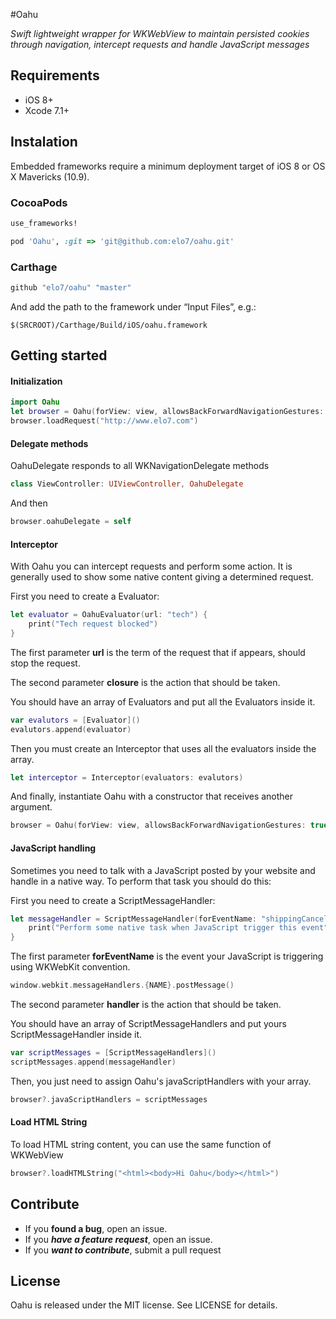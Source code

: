 #Oahu

*Swift lightweight wrapper for WKWebView to maintain persisted cookies through navigation, intercept requests and handle JavaScript messages*

## Requirements
- iOS 8+
- Xcode 7.1+

## Instalation
Embedded frameworks require a minimum deployment target of iOS 8 or OS X Mavericks (10.9).


### CocoaPods
```ruby
use_frameworks! 

pod 'Oahu', :git => 'git@github.com:elo7/oahu.git'
```

### Carthage
```ruby
github "elo7/oahu" "master"
```

And add the path to the framework under “Input Files”, e.g.:

```
$(SRCROOT)/Carthage/Build/iOS/oahu.framework
```

## Getting started
#### Initialization
```swift
import Oahu
let browser = Oahu(forView: view, allowsBackForwardNavigationGestures: true)
browser.loadRequest("http://www.elo7.com")
```

#### Delegate methods
OahuDelegate responds to all WKNavigationDelegate methods
```swift
class ViewController: UIViewController, OahuDelegate
```

And then

```swift
browser.oahuDelegate = self
```

#### Interceptor
With Oahu you can intercept requests and perform some action. It is generally used to show some native content giving a determined request.

First you need to create a Evaluator:
```swift
let evaluator = OahuEvaluator(url: "tech") {
	print("Tech request blocked")
}
```

The first parameter **url** is the term of the request that if appears, should stop the request.

The second parameter **closure** is the action that should be taken.

You should have an array of Evaluators and put all the Evaluators inside it.

```swift
var evalutors = [Evaluator]()
evalutors.append(evaluator)
```

Then you must create an Interceptor that uses all the evaluators inside the array.

```swift
let interceptor = Interceptor(evaluators: evalutors)
```

And finally, instantiate Oahu with a constructor that receives another argument.
```swift
browser = Oahu(forView: view, allowsBackForwardNavigationGestures: true, interceptor: interceptor)
```

#### JavaScript handling
Sometimes you need to talk with a JavaScript posted by your website and handle in a native way. To perform that task you should do this:

First you need to create a ScriptMessageHandler:
```swift
let messageHandler = ScriptMessageHandler(forEventName: "shippingCancel") { param in
	print("Perform some native task when JavaScript trigger this event")
}
```

The first parameter **forEventName** is the event your JavaScript is triggering using WKWebKit convention.

```swift
window.webkit.messageHandlers.{NAME}.postMessage()
```

The second parameter **handler** is the action that should be taken.

You should have an array of ScriptMessageHandlers and put yours ScriptMessageHandler inside it.

```swift
var scriptMessages = [ScriptMessageHandlers]()
scriptMessages.append(messageHandler)
```

Then, you just need to assign Oahu's javaScriptHandlers with your array.

```swift
browser?.javaScriptHandlers = scriptMessages
```

#### Load HTML String
To load HTML string content, you can use the same function of WKWebView
```swift
browser?.loadHTMLString("<html><body>Hi Oahu</body></html>")
```

## Contribute
- If you **found a bug**, open an issue.
- If you ***have a feature request***, open an issue.
- If you ***want to contribute***, submit a pull request


## License
Oahu is released under the MIT license. See LICENSE for details.
